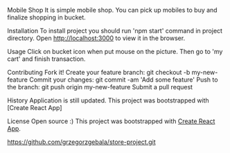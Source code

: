 Mobile Shop
It is simple mobile shop. You can pick up mobiles to buy and finalize shopping in bucket.

Installation
To install project you should run 'npm start' command in project directory.
Open [http://localhost:3000](http://localhost:3000) to view it in the browser.

Usage
Click on bucket icon when put mouse on the picture. Then go to 'my cart' and finish transaction.

Contributing
Fork it!
Create your feature branch: git checkout -b my-new-feature
Commit your changes: git commit -am 'Add some feature'
Push to the branch: git push origin my-new-feature
Submit a pull request

History
Application is still updated. 
This project was bootstrapped with [Create React App]

License
Open source :)
This project was bootstrapped with [Create React App](https://github.com/facebook/create-react-app).

https://github.com/grzegorzgebala/store-project.git